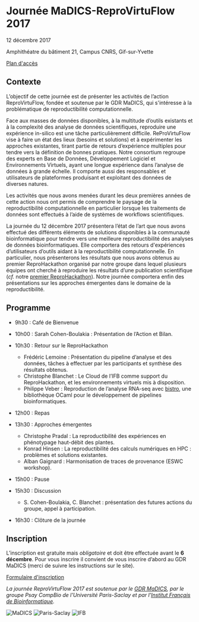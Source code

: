 # Journée MaDICS-ReproVirtuFlow 2017
12 décembre 2017

Amphithéatre du bâtiment 21, Campus CNRS, Gif-sur-Yvette

[Plan d'accès](http://www.dr4.cnrs.fr/spip.php?article10)

## Contexte

L’objectif de cette journée est de présenter les activités de l’action ReproVirtuFlow, fondée et soutenue par le GDR MaDICS, qui s'intéresse à la problématique de reproductibilité computationnelle.

Face aux masses de données disponibles, à la multitude d’outils existants et à la complexité des analyse de données scientifiques, reproduire une expérience in-silico est une tâche particulièrement difficile. ReProVirtuFlow vise à faire un état des lieux (besoins et solutions) et à expérimenter les approches existantes, tirant partie de retours d’expérience multiples pour tendre vers la définition de bonnes pratiques. Notre consortium regroupe des experts en Base de Données, Développement Logiciel et Environnements Virtuels, ayant une longue expérience dans l’analyse de données à grande échelle. Il comporte aussi des responsables et utilisateurs de plateformes produisant et exploitant des données de diverses natures.

Les activités que nous avons menées durant les deux premières années de cette action nous ont permis de comprendre le paysage de la reproductibilité computationnelle en particulier lorsque les traitements de données sont effectués à l’aide de systèmes de workflows scientifiques.

La journée du 12 décembre 2017 présentera l’état de l’art que nous avons effectué des différents éléments de solutions disponibles à la communauté bioinformatique pour tendre vers une meilleure reproductibilité des analyses de données bioinformatiques.
Elle comportera des retours d'expériences d’utilisateurs d’outils aidant à la reproductibilité computationnelle. En particulier, nous présenterons les résultats que nous avons obtenus au premier ReproHackathon organisé par notre groupe dans lequel plusieurs équipes ont cherché à reproduire les résultats d’une publication scientifique (*cf.* notre [premier ReproHackathon](https://ifb-elixirfr.github.io/ReproHackathon)).
Notre journée comportera enfin des présentations sur les approches émergentes dans le domaine de la reproductibilité.


## Programme

* 9h30 : Café de Bienvenue 

* 10h00 : Sarah Cohen-Boulakia : Présentation de l’Action et Bilan.

* 10h30 : Retour sur le ReproHackathon
  * Frédéric Lemoine : Présentation du pipeline d’analyse et des données, tâches à effectuer par les participants et synthèse des résultats obtenus.
  * Christophe Blanchet : Le Cloud de l’IFB comme support du ReproHackathon, et les environnements virtuels mis à disposition.
  * Philippe Veber : Reproduction de l’analyse RNA-seq avec [bistro](https://github.com/IFB-ElixirFr/ReproHackathon/tree/master/reprohackathon1/bistro), une bibliothèque OCaml pour le développement de pipelines bioinformatiques.

* 12h00 : Repas

* 13h30 : Approches émergentes
  * Christophe Pradal : La reproductibilité des expériences en phénotypage haut-débit des plantes.
  * Konrad Hinsen : La reproductibilité des calculs numériques en HPC : problèmes et solutions existantes.
  * Alban Gaignard : Harmonisation de traces de provenance (ESWC workshop).

* 15h00 : Pause

* 15h30 : Discussion
  *  S. Cohen-Boulakia, C. Blanchet : présentation des futures actions du groupe, appel à participation.

* 16h30 : Clôture de la journée

## Inscription

L’inscription est gratuite mais *obligatoire* et doit être effectuée avant le **6 décembre**. 
Pour vous inscrire il convient de vous inscrire d’abord au GDR MaDICS (merci de suivre les instructions sur le site).

[Formulaire d'inscription](https://www.madics.fr/event/1511189515-9975/?instance_id=770)


*La journée ReproVirtuFlow 2017 est soutenue par le [GDR MaDICS](https://www.madics.fr), par le groupe Psay CompBio de l'Université Paris-Saclay et par l'[Institut Français de Bioinformatique](http://www.france-bioinformatique.fr).*

![MaDICS](https://ifb-elixirfr.github.io/ReproHackathon/logo-madics.png) ![Paris-Saclay](https://ifb-elixirfr.github.io/ReproHackathon/logo-paris-saclay.png) ![IFB](https://ifb-elixirfr.github.io/ReproHackathon/logo-ifb.png)
